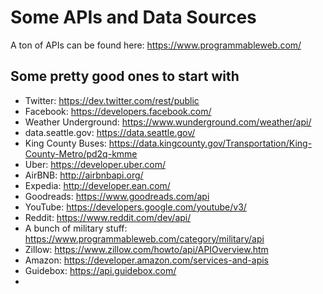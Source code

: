 # Some APIs and Data Sources

A ton of APIs can be found here: https://www.programmableweb.com/

## Some pretty good ones to start with

- Twitter: https://dev.twitter.com/rest/public
- Facebook: https://developers.facebook.com/
- Weather Underground: https://www.wunderground.com/weather/api/
- data.seattle.gov: https://data.seattle.gov/
- King County Buses: https://data.kingcounty.gov/Transportation/King-County-Metro/pd2q-kmme
- Uber: https://developer.uber.com/
- AirBNB: http://airbnbapi.org/
- Expedia: http://developer.ean.com/
- Goodreads: https://www.goodreads.com/api
- YouTube: https://developers.google.com/youtube/v3/
- Reddit: https://www.reddit.com/dev/api/
- A bunch of military stuff: https://www.programmableweb.com/category/military/api
- Zillow: https://www.zillow.com/howto/api/APIOverview.htm
- Amazon: https://developer.amazon.com/services-and-apis
- Guidebox: https://api.guidebox.com/
- 
